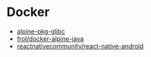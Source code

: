 # Docker



- [alpine-pkg-glibc](https://github.com/sgerrand/alpine-pkg-glibc)
- [frol/docker-alpine-java](https://github.com/frol/docker-alpine-java/blob/master/Dockerfile)
- [reactnativecommunity/react-native-android](https://github.com/react-native-community/docker-android/tree/main)